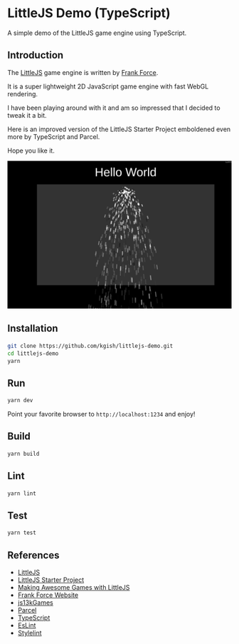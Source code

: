 # LittleJS Demo (TypeScript)

A simple demo of the LittleJS game engine using TypeScript.

## Introduction

The [LittleJS](https://killedbyapixel.github.io/LittleJS/docs/) game engine is written by [Frank Force](https://frankforce.com).

It is a super lightweight 2D JavaScript game engine with fast WebGL rendering.

I have been playing around with it and am so impressed that I decided to tweak it a bit.

Here is an improved version of the LittleJS Starter Project emboldened even more by TypeScript and Parcel.

Hope you like it.

![](images/screenshot.png)

## Installation

```bash
git clone https://github.com/kgish/littlejs-demo.git
cd littlejs-demo
yarn
```

## Run

```bash
yarn dev
```

Point your favorite browser to `http://localhost:1234` and enjoy!

## Build

```bash
yarn build
```

## Lint

```bash
yarn lint
```

## Test

```bash
yarn test
```

## References

* [LittleJS](https://killedbyapixel.github.io/LittleJS/docs/)
* [LittleJS Starter Project](https://github.com/KilledByAPixel/LittleJS/blob/main/game.js)
* [Making Awesome Games with LittleJS](https://portal.gitnation.org/contents/making-awesome-games-with-littlejs)
* [Frank Force Website](https://frankforce.com)
* [js13kGames](https://js13kgames.com)
* [Parcel](https://parceljs.org)
* [TypeScript](https://www.typescriptlang.org)
* [EsLint](https://eslint.org)
* [Stylelint](https://stylelint.io)
